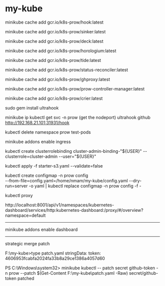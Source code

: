 # my-kube

minikube cache add gcr.io/k8s-prow/hook:latest

minikube cache add gcr.io/k8s-prow/sinker:latest

minikube cache add gcr.io/k8s-prow/deck:latest
 
minikube cache add gcr.io/k8s-prow/horologium:latest

minikube cache add gcr.io/k8s-prow/tide:latest

minikube cache add gcr.io/k8s-prow/status-reconciler:latest

minikube cache add gcr.io/k8s-prow/ghproxy:latest

minikube cache add gcr.io/k8s-prow/prow-controller-manager:latest

minikube cache add gcr.io/k8s-prow/crier:latest
 
sudo gem install ultrahook
 
minikube ip
kubectl get svc -n prow (get the nodeport)
ultrahook github http://192.168.21.101:31931/hook

kubectl delete namespace prow test-pods


minikube addons enable ingress

kubectl create clusterrolebinding cluster-admin-binding-"${USER}" --clusterrole=cluster-admin --user="${USER}"

kubectl apply -f starter-s3.yaml --validate=false

kubectl create configmap -n prow config \
--from-file=config.yaml=/home/nmam/my-kube/config.yaml --dry-run=server -o yaml | kubectl replace configmap -n prow config -f -

 
kubectl proxy

http://localhost:8001/api/v1/namespaces/kubernetes-dashboard/services/http:kubernetes-dashboard:/proxy/#/overview?namespace=default

-----
minikube addons enable dashboard

------
strategic merge patch

F:\my-kube>type patch.yaml
stringData:
  token: 4606953fcabfa2024fa33b8a29ce1386a4057d60

PS C:\Windows\system32> minikube kubectl -- patch secret github-token -n prow --patch $(Get-Content F:\my-kube\patch.yaml -Raw)
secret/github-token patched